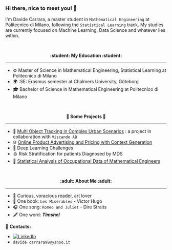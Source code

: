 ### Hi there, nice to meet you! 👋

I'm Davide Carrara, a master student in `Mathematical Engineering` at Politecnico di Milano, following the `Statistical Learning` track. My studies are currently focused on Machine Learning, Data Science and whatever lies within. 


<br />
<p align="center" style="font-weight:bold"> :student: <b> My Education </b> :student: <p>

---
- ⚙️ Master of Science in Mathematical Engineering, Statistical Learning at Politecnico di Milano
- 🌍 :SE: Erasmus semester at Chalmers University, Göteborg
- 🎓 Bachelor of Science in Mathematical Engineering at Politecnico di Milano
  
<br />
<p align="center" style="font-weight:bold"> 🔨 <b> Some Projects </b> 🔨 <p>

---
- 🚗 [Multi Object Tracking in Complex Urban Scenarios](https://github.com/davidecarrara98/Multi-Object-Tracking-in-Complex-Urban-Scenarios) : a project in collaboration with `Viscando AB`
- 🌐 [Online Product Advertising and Pricing with Context Generation](https://github.com/davidecarrara98/Dia_Project)
- 🧠 Deep Learning Challenges <!-- CARICARE CODICE E PRESENTAZIONE -->
- 🩸 Risk Stratification for patients Diagnosed by MDS <!-- CARICARE CODICE E PRESENTAZIONE -->
- 💼 [Statistical Analysis of Occupational Data of Mathematical Engineers](https://github.com/davidecarrara98/Progetto-StatAIM)
  
<br />
<p align="center" style="font-weight:bold"> :adult: <b> About Me </b> :adult: <p>

---
- :bust_in_silhouette: Curious, voracious reader, art lover
- 📖 One book: `Les Misérables` - Victor Hugo
- 🎧 One song: `Romeo and Juliet` - Dire Straits
- :fountain_pen: One word: ***Timshel***

:loudspeaker: **Contacts:**
- [![LinkedIn](https://img.shields.io/badge/-LinkedIn-blue?style=flat&logo=Linkedin&logoColor=white)](https://www.linkedin.com/in/davide-carrara/)
- `davide.carrara98@yahoo.it`

 
